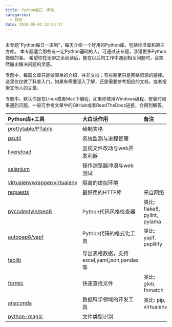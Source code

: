 ```yaml
---
title: Python每日一库哟
categories:
  - 其他
date: 2018-05-02 22:53:17
---
```


<br>
本专题"Python每日一库哟"，每天介绍一个好用的Python库，包括标准库和第三方库。
本专题适合那些有一定Python基础的人，可通过该专题，涉猎更多Python能做的事。
希望你在无聊之余阅读后，能在以后的工作中遇到相关问题时，会突然蹦出解决问题的灵感。

专题中，每篇文章只是做简单的介绍，并非文档；有些甚至只是网络资源的链接。
这里仅仅做了科普入门，如果有需要深入了解，还是需要参考相应的文档，或者搜索其他人的文章。

专题中，默认你是在Linux或者Mac下编程，如果你使用Windows编程，安装时如果遇到问题，一般可参考文章中的GitHub或者ReadTheDocs链接，会得到解答。

|  Python库+工具  |  大白话作用 |     备注     |
|:----------------|:------------|:-------------|
| [prettytable/PTable](./prettytable.html) | 绘制表格 |  |
| [psutil](./psutil.html)                  | 系统监测与进程管理   |  |
| [livereload](./livereload.html)          | 监视文件改动与web开发利器 |  |
| [selenium](./selenium.html)              | 操作浏览器冲浪与web测试 |  |
| [virtualenvwrapper/virtualenv](./virtualenvwrapper.html)  |  隔离的虚拟环境  |  |
| [requests](http://docs.python-requests.org/zh_CN/latest/user/quickstart.html)   |  最好用的HTTP库  |  来自网络  |
| [pycodestyle/pep8](./pycodestyle.html)   | Python代码风格检查器    |  类比: flake8, pylint, pylama  |
| [autopep8/yapf](./autopep8.html)              | Python代码的格式化工具  |  类比: yapf, pep8ify   |
| [tablib](./tablib.html)                  | 导出表格数据，支持excel,yaml,json,pandas等 |  |
| [formic](./formic.html)                  | 快速查找文件   | 类比: glob, fnmatch |
| [anaconda](./anaconda.html)          | 数据科学领域的开发工具 | 类比: pip, virtualenv  |
| [python-magic](./python-magic.html)  | 文件类型识别           |  |
